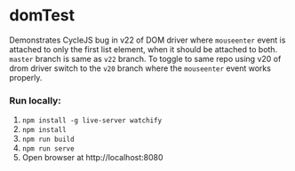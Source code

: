 # domTest

Demonstrates CycleJS bug in v22 of DOM driver where `mouseenter` event is attached to only the first list element, when it should be attached to both.  `master` branch is same as `v22` branch. To toggle to same repo using v20 of drom driver switch to the `v20` branch where the `mouseenter` event works properly.

### Run locally:
1. `npm install -g live-server watchify`
2. `npm install`
3. `npm run build`
4. `npm run serve`
5. Open browser at http://localhost:8080
